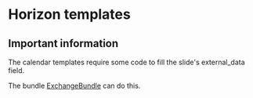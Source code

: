 # Horizon templates

## Important information

The calendar templates require some code to fill the slide's external_data field.

The bundle [ExchangeBundle](https://github.com/os2display/exchange-bundle) can
do this.


